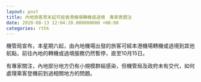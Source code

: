 ```yaml
---
layout: post
title: 內地旅客周末起可經香港機場轉機或過境　專家表關注
date: 2020-08-13 12:04:28.000000000 +08:00
categories: rthk
---
```


機管局宣布，本星期六起，由內地機場出發的旅客可經本港機場轉機或過境到其他航點，前往內地的轉機或過境服務仍然暫停，直至10月15日。

有專家關注，內地部分地方仍有小規模群組感染，但機管局及政府未有交代，如何處理乘客登機前到過相關地方的問題。
